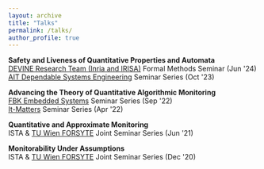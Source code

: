 ```yaml
---
layout: archive
title: "Talks"
permalink: /talks/
author_profile: true
---
```


**Safety and Liveness of Quantitative Properties and Automata**\
[DEVINE Research Team (Inria and IRISA)](https://devine.inria.fr/) Formal Methods Seminar (Jun '24)
[AIT Dependable Systems Engineering](https://www.ait.ac.at/en/research-topics/dependable-systems-engineering) Seminar Series (Oct '23)

**Advancing the Theory of Quantitative Algorithmic Monitoring**\
[FBK Embedded Systems](https://es.fbk.eu/) Seminar Series (Sep '22)\
[It-Matters](http://itmatters.imtlucca.it/) Seminar Series (Apr '22)

**Quantitative and Approximate Monitoring**\
ISTA & [TU Wien FORSYTE](https://forsyte.at/) Joint Seminar Series (Jun '21)

**Monitorability Under Assumptions**\
ISTA & [TU Wien FORSYTE](https://forsyte.at/) Joint Seminar Series (Dec '20)